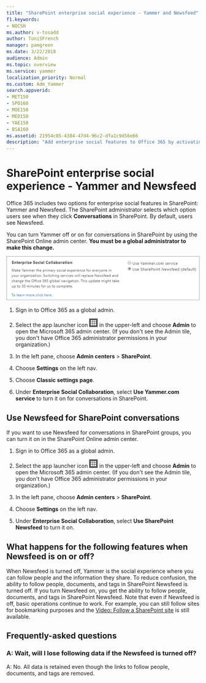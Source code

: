 ```yaml
---
title: "SharePoint enterprise social experience - Yammer and Newsfeed"
f1.keywords:
- NOCSH
ms.author: v-tosadd
author: ToniSFrench
manager: pamgreen
ms.date: 3/22/2018
audience: Admin
ms.topic: overview
ms.service: yammer
localization_priority: Normal
ms.custom: Adm_Yammer
search.appverid:
- MET150
- SPO160
- MOE150
- MED150
- YAE150
- BSA160
ms.assetid: 21954c85-4384-47d4-96c2-dfa1c9d56e66
description: "Add enterprise social features to Office 365 by activating Yammer Enterprise or turning on SharePoint Newsfeed. Learn about Yammer support options and resources."
---
```


# SharePoint enterprise social experience - Yammer and Newsfeed

Office 365 includes two options for enterprise social features in SharePoint: Yammer and Newsfeed. The SharePoint administrator selects which option users see when they click **Conversations** in SharePoint. By default, users see Newsfeed. 
  
You can turn Yammer off or on for conversations in SharePoint by using the SharePoint Online admin center. **You must be a global administrator to make this change.**
  
![SharePoint admin center, Enterprise Social Collaboration options](../media/c89f672f-be20-4b71-9719-7acfa03162b8.png)
  
1. Sign in to Office 365 as a global admin.
    
2. Select the app launcher icon ![The icon that looks like a waffle and represents a button click that will reveal multiple application tiles for selection.](../media/3b8a317e-13ba-4bd4-864e-1ccd47af39ee.png) in the upper-left and choose **Admin** to open the Microsoft 365 admin center. (If you don't see the Admin tile, you don't have Office 365 administrator permissions in your organization.) 
    
3. In the left pane, choose **Admin centers** \> **SharePoint**.
    
4. Choose **Settings** on the left nav. 

5. Choose **Classic settings page**.
    
6. Under **Enterprise Social Collaboration**, select **Use Yammer.com service** to turn it on for conversations in SharePoint. 
    
## Use Newsfeed for SharePoint conversations
<a name="TurnonNewsfeed"> </a>

If you want to use Newsfeed for conversations in SharePoint groups, you can turn it on in the SharePoint Online admin center.
  
1. Sign in to Office 365 as a global admin.
    
2. Select the app launcher icon ![The icon that looks like a waffle and represents a button click that will reveal multiple application tiles for selection.](../media/3b8a317e-13ba-4bd4-864e-1ccd47af39ee.png) in the upper-left and choose **Admin** to open the Microsoft 365 admin center. (If you don't see the Admin tile, you don't have Office 365 administrator permissions in your organization.) 
    
3. In the left pane, choose **Admin centers** \> **SharePoint**.
    
4. Choose **Settings** on the left nav. 
    
5. Under **Enterprise Social Collaboration**, select **Use SharePoint Newsfeed** to turn it on. 
    
## What happens for the following features when Newsfeed is on or off?
<a name="TurnonNewsfeed"> </a>

When Newsfeed is turned off, Yammer is the social experience where you can follow people and the information they share. To reduce confusion, the ability to follow people, documents, and tags in SharePoint Newsfeed is turned off. If you turn Newsfeed on, you get the ability to follow people, documents, and tags in SharePoint Newsfeed. Note that even if Newsfeed is off, basic operations continue to work. For example, you can still follow sites for bookmarking purposes and the [Video: Follow a SharePoint site](https://support.office.com/article/33db6fa5-9528-45d7-bcc7-f9c1faaacae0) is still available. 
  
## Frequently-asked questions
<a name="TurnonNewsfeed"> </a>

### A: Wait, will I lose following data if the Newsfeed is turned off?

A: No. All data is retained even though the links to follow people, documents, and tags are removed.
  

